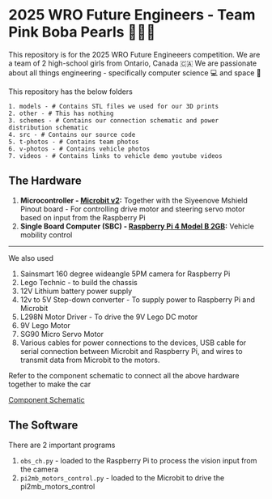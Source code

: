 # **2025 WRO Future Engineers** - Team **Pink Boba Pearls** 🌸🧋🫧
This repository is for the 2025 WRO Future Engineeers competition. We are a team of 2 high-school girls from Ontario, Canada 🇨🇦 We are passionate about all things engineering - specifically computer science 💻 and space 🚀 

This repository has the below folders
    
    1. models - # Contains STL files we used for our 3D prints 
    2. other - # This has nothing
    3. schemes - # Contains our connection schematic and power distribution schematic
    4. src - # Contains our source code 
    5. t-photos - # Contains team photos
    6. v-photos - # Contains vehicle photos
    7. videos - # Contains links to vehicle demo youtube videos

## The Hardware
1. **Microcontroller - [Microbit v2](https://microbit.org/buy/bbc-microbit-single/):** Together with the Siyeenove Mshield Pinout board - For controlling drive motor and steering servo motor based on input from the Raspberry Pi
2. **Single Board Computer (SBC) - [Raspberry Pi 4 Model B 2GB](https://www.raspberrypi.com/products/raspberry-pi-4-model-b/):** Vehicle mobility control
---

We also used
1. Sainsmart 160 degree wideangle 5PM camera for Raspberry Pi
2. Lego Technic - to build the chassis
3. 12V Lithium battery power supply
4. 12v to 5V Step-down converter - To supply power to Raspberry Pi and Microbit
5. L298N Motor Driver - To drive the 9V Lego DC motor
6. 9V Lego Motor
7. SG90 Micro Servo Motor
8. Various cables for power connections to the devices, USB cable for serial connection between Microbit and Raspberry Pi, and wires to transmit data from Microbit to the motors.  

Refer to the component schematic to connect all the above hardware together to make the car

[Component Schematic](/schemes/WRO%20Future%20Engineeers%202025%20-%20Component%20Schematic.png)

## The Software

There are 2 important programs

1. `obs_ch.py` - loaded to the Raspberry Pi to process the vision input from the camera
2. `pi2mb_motors_control.py` - loaded to the Microbit to drive the pi2mb_motors_control

